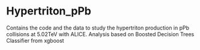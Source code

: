 # Hypertriton_pPb

Contains the code and the data to study the hypertriton production in pPb collisions at 5.02TeV with ALICE. Analysis based on Boosted Decision Trees Classifier from xgboost
